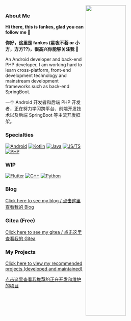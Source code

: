 <img width="50%" align="right" src="https://github-readme-stats.vercel.app/api?username=fankes" />

### About Me

**Hi there, this is fankes, glad you can follow me 👋**

**你好，这里是 fankes (星夜不荟 or 小方，方方??)，很高兴你能够关注我 👋**

An Android developer and back-end PHP developer, I am working hard to learn cross-platform, front-end development technology and mainstream development frameworks such as back-end SpringBoot.

一个 Android 开发者和后端 PHP 开发者，正在努力学习跨平台、前端开发技术以及后端 SpringBoot 等主流开发框架。

### Specialties

[![Android](https://img.shields.io/badge/-Android-3DDC84?style=flat&logo=Android&logoColor=white)](#)
[![Kotlin](https://img.shields.io/badge/-Kotlin-7F52FF?style=flat&logo=kotlin&logoColor=white)](#)
[![Java](https://img.shields.io/badge/-Java-007396?style=flat&logo=java&logoColor=white)](#)
[![JS/TS](https://img.shields.io/badge/-JS/TS-ffcc00?style=flat&logo=javascript&logoColor=white)](#)
[![PHP](https://img.shields.io/badge/-PHP-777BB4?style=flat&logo=php&logoColor=white)](#)

### WIP

[![Flutter](https://img.shields.io/badge/-Flutter-6ecdf8?style=flat&logo=flutter&logoColor=white)](#)
[![C++](https://img.shields.io/badge/-C++-00599C?style=flat&logo=c%2B%2B&logoColor=white)](#)
[![Python](https://img.shields.io/badge/-Python-3776AB?style=flat&logo=python&logoColor=white)](#)

### Blog

[Click here to see my blog / 点击这里查看我的 Blog](https://blog.fankes.top)

### Gitea (Free)

[Click here to see my gitea / 点击这里查看我的 Gitea](https://gitea.fankes.top)

### My Projects

[Click here to view my recommended projects (developed and maintained)](https://github.com/fankes/fankes/blob/main/project-promote/README.md)

[点击这里查看我推荐的正在开发和维护的项目](https://github.com/fankes/fankes/blob/main/project-promote/README-zh-CN.md)
